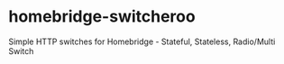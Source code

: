 # homebridge-switcheroo
Simple HTTP switches for Homebridge - Stateful, Stateless, Radio/Multi Switch
